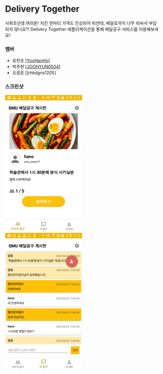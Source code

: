 # Delivery Together

사회초년생 여러분! 치킨 한마리 가격도 인상되어 비싼데, 배달료까지 너무 비싸서 부담되지 않나요?!
Delivery Together 애플리케이션을 통해 배달공구 서비스를 이용해보세요!

### 멤버

- 유한호 [[YooHanHo](https://github.com/YooHanHo)]
- 박주현 [[JOOHYUN0504](https://github.com/JOOHYUN0504)]
- 오광훈 [[rhkdgns1205]


### 스크린샷

<div>
<img src="./pictures/DeliveryTogether1.png" height="450">
<img src="./pictures/DeliveryTogether2.png" height="450">
</div>
  

